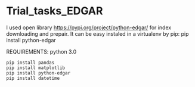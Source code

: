 # Trial_tasks_EDGAR
I used open library https://pypi.org/project/python-edgar/ for index downloading and prepair.
It can be easy instaled in a virtualenv by pip: pip install python-edgar


REQUIREMENTS: 
python 3.0
```shell
pip install pandas 
pip install matplotlib
pip install python-edgar
pip install datetime
```
